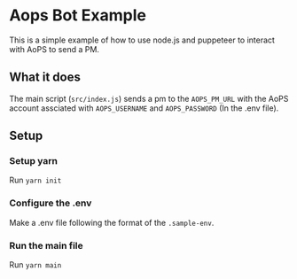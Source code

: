 # Aops Bot Example

This is a simple example of how to use node.js and puppeteer to interact with AoPS to send a PM.

## What it does

The main script (`src/index.js`) sends a pm to the `AOPS_PM_URL` with the AoPS account assciated with `AOPS_USERNAME` and `AOPS_PASSWORD` (In the .env file).

## Setup

### Setup yarn

Run `yarn init`

### Configure the .env

Make a .env file following the format of the `.sample-env`.

### Run the main file

Run `yarn main`
